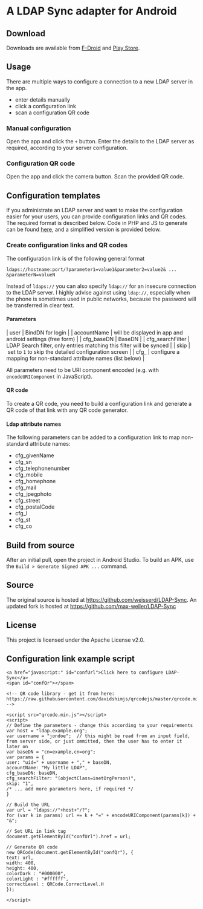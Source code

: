 # A LDAP Sync adapter for Android


## Download

Downloads are available from [F-Droid](https://f-droid.org/de/packages/de.wikilab.android.ldapsync/) and [Play Store](https://play.google.com/store/apps/details?id=de.wikilab.android.ldapsync).

## Usage
There are multiple ways to configure a connection to a new LDAP server in the app.

* enter details manually
* click a configuration link
* scan a configuration QR code

### Manual configuration
Open the app and click the `+` button. Enter the details to the LDAP server as required, according to your server configuration.

### Configuration QR code
Open the app and click the camera button. Scan the provided QR code. 


## Configuration templates
If you administrate an LDAP server and want to make the configuration easier for your users, you can provide configuration links and QR codes. The required format is described below. Code in PHP and JS to generate can be found [here](https://github.com/d120/ldap-web/blob/master/ldapsync.php#L52), and a simplified version is provided below.


### Create configuration links and QR codes

The configuration link is of the following general format

    ldaps://hostname:port/?parameter1=value1&parameter2=value2& ... &parameterN=valueN

Instead of `ldaps://` you can also specify `ldap://` for an insecure connection to the LDAP server. I highly advise against using `ldap://`, especially when the phone is sometimes used in public networks, because the password will be transferred in clear text.

#### Parameters

| user | BindDN for login | 
| accountName | will be displayed in app and android settings (free form) |
| cfg_baseDN | BaseDN |
| cfg_searchFilter | LDAP Search filter, only entries matching this filter will be synced |
| skip | set to `1` to skip the detailed configuration screen |
| cfg_<mapping> | configure a mapping for non-standard attribute names (list below) |

All parameters need to be URI component encoded (e.g. with `encodeURIComponent` in JavaScript).

#### QR code

To create a QR code, you need to build a configuration link and generate a QR code of that link with any QR code generator. 

#### Ldap attribute names
The following parameters can be added to a configuration link to map non-standard attribute names:

* cfg_givenName 
* cfg_sn
* cfg_telephonenumber 
* cfg_mobile
* cfg_homephone 
* cfg_mail
* cfg_jpegphoto 
* cfg_street
* cfg_postalCode 
* cfg_l
* cfg_st 
* cfg_co 


## Build from source

After an initial pull, open the project in Android Studio. To build an APK, use the `Build > Generate Signed APK ...` command.


## Source

The original source is hosted at https://github.com/weisserd/LDAP-Sync. An updated fork is hosted at https://github.com/max-weller/LDAP-Sync

## License 

This project is licensed under the Apache License v2.0.

## Configuration link example script
```
<a href="javascript:" id="confUrl">Click here to configure LDAP-Sync</a>
<span id="confQr"></span>

<!-- QR code library - get it from here: https://raw.githubusercontent.com/davidshimjs/qrcodejs/master/qrcode.min.js -->

<script src="qrcode.min.js"></script>
<script>
// Define the parameters - change this according to your requirements
var host = "ldap.example.org";
var username = "jondoe";  // this might be read from an input field, from server side, or just ommitted, then the user has to enter it later on
var baseDN = "cn=example,cn=org";
var params = {
user: "uid=" + username + "," + baseDN,
accountName: "My little LDAP",
cfg_baseDN: baseDN,
cfg_searchFilter: "(objectClass=inetOrgPerson)",
skip: "1",
/* ... add more parameters here, if required */
}

// Build the URL
var url = "ldaps://"+host+"/?";
for (var k in params) url += k + "=" + encodeURIComponent(params[k]) + "&";

// Set URL in link tag
document.getElementById("confUrl").href = url;

// Generate QR code
new QRCode(document.getElementById("confQr"), {
text: url,
width: 400,
height: 400,
colorDark : "#000000",
colorLight : "#ffffff",
correctLevel : QRCode.CorrectLevel.H
});

</script>
```
